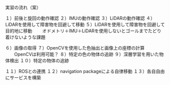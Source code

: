 実習の流れ（案）

１）前後と旋回の動作確認
２）IMUの動作確認
３）LiDARの動作確認
４）LiDARを使用して障害物を回避して移動
５）LiDARを使用して障害物を回避して目的地に移動
　　オドメトリ＋IMU＋LiDARを使用しないとゴールまでたどり着けないような課題

６）画像の取得
７）OpenCVを使用した色抽出と画像上の座標の計算
　　OpenCVは利用可能？
８）特定の色の物体の追跡
９）深層学習を用いた物体検出
１０）特定の物体の追跡

１１）ROSとの連携
１２）navigation packageによる自律移動
１３）各自自由にサービスを構築
